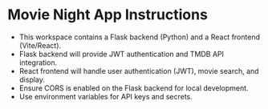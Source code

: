 <!-- Use this file to provide workspace-specific custom instructions to Copilot. For more details, visit https://code.visualstudio.com/docs/copilot/copilot-customization#_use-a-githubcopilotinstructionsmd-file -->

# Movie Night App Instructions
- This workspace contains a Flask backend (Python) and a React frontend (Vite/React).
- Flask backend will provide JWT authentication and TMDB API integration.
- React frontend will handle user authentication (JWT), movie search, and display.
- Ensure CORS is enabled on the Flask backend for local development.
- Use environment variables for API keys and secrets.
